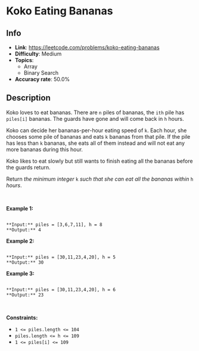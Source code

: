 # Koko Eating Bananas

## Info  
- **Link**: https://leetcode.com/problems/koko-eating-bananas
- **Difficulty**: Medium  
- **Topics**:   
    - Array
    - Binary Search
- **Accuracy rate**: 50.0%  

## Description  
    
Koko loves to eat bananas. There are `n` piles of bananas, the `ith` pile has `piles[i]` bananas. The guards have gone and will come back in `h` hours.


Koko can decide her bananas-per-hour eating speed of `k`. Each hour, she chooses some pile of bananas and eats `k` bananas from that pile. If the pile has less than `k` bananas, she eats all of them instead and will not eat any more bananas during this hour.


Koko likes to eat slowly but still wants to finish eating all the bananas before the guards return.


Return *the minimum integer* `k` *such that she can eat all the bananas within* `h` *hours*.


 


**Example 1:**



```

**Input:** piles = [3,6,7,11], h = 8
**Output:** 4

```

**Example 2:**



```

**Input:** piles = [30,11,23,4,20], h = 5
**Output:** 30

```

**Example 3:**



```

**Input:** piles = [30,11,23,4,20], h = 6
**Output:** 23

```

 


**Constraints:**


* `1 <= piles.length <= 104`
* `piles.length <= h <= 109`
* `1 <= piles[i] <= 109`


  
    